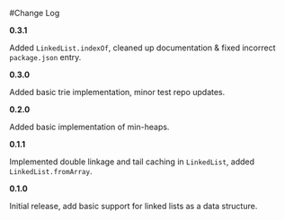 #Change Log

**0.3.1**

Added `LinkedList.indexOf`, cleaned up documentation & fixed incorrect `package.json` entry.

**0.3.0**

Added basic trie implementation, minor test repo updates.

**0.2.0**

Added basic implementation of min-heaps.

**0.1.1**

Implemented double linkage and tail caching in `LinkedList`, added `LinkedList.fromArray`.

**0.1.0**

Initial release, add basic support for linked lists as a data structure.
